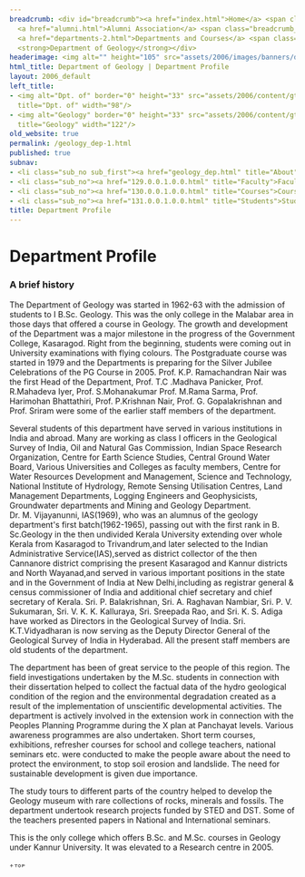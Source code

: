```yaml
---
breadcrumb: <div id="breadcrumb"><a href="index.html">Home</a> <span class="breadcrumb_spacer">&gt;</span>
  <a href="alumni.html">Alumni Association</a> <span class="breadcrumb_spacer">&gt;</span>
  <a href="departments-2.html">Departments and Courses</a> <span class="breadcrumb_spacer">&gt;</span>
  <strong>Department of Geology</strong></div>
headerimage: <img alt="" height="105" src="assets/2006/images/banners/departments.jpg" width="472"/>
html_title: Department of Geology | Department Profile
layout: 2006_default
left_title:
- <img alt="Dpt. of" border="0" height="33" src="assets/2006/content/gt/fcb6421c7c62628408190d4ca84029e5.png"
  title="Dpt. of" width="98"/>
- <img alt="Geology" border="0" height="33" src="assets/2006/content/gt/fde9df1416648edbb1d1509cd3471e82.png"
  title="Geology" width="122"/>
old_website: true
permalink: /geology_dep-1.html
published: true
subnav:
- <li class="sub_no sub_first"><a href="geology_dep.html" title="About">About</a></li>
- <li class="sub_no"><a href="129.0.0.1.0.0.html" title="Faculty">Faculty</a></li>
- <li class="sub_no"><a href="130.0.0.1.0.0.html" title="Courses">Courses</a></li>
- <li class="sub_no"><a href="131.0.0.1.0.0.html" title="Students">Students</a></li>
title: Department Profile
---
```


# Department Profile

### A brief history

The Department of Geology was started in 1962-63 with the admission of
students to I B.Sc. Geology. This was the only college in the Malabar area in
those days that offered a course in Geology. The growth and development of the
Department was a major milestone in the progress of the Government College,
Kasaragod. Right from the beginning, students were coming out in University
examinations with flying colours. The Postgraduate course was started in 1979
and the Departments is preparing for the Silver Jubilee Celebrations of the PG
Course in 2005. Prof. K.P. Ramachandran Nair was the first Head of the
Department, Prof. T.C .Madhava Panicker, Prof. R.Mahadeva Iyer, Prof.
S.Mohanakumar Prof. M.Rama Sarma, Prof. Harimohan Bhattathiri, Prof.
P.Krishnan Nair, Prof. G. Gopalakrishnan and Prof. Sriram were some of the
earlier staff members of the department.  
  
Several students of this department have served in various institutions in
India and abroad. Many are working as class I officers in the Geological
Survey of India, Oil and Natural Gas Commission, Indian Space Research
Organization, Centre for Earth Science Studies, Central Ground Water Board,
Various Universities and Colleges as faculty members, Centre for Water
Resources Development and Management, Science and Technology, National
Institute of Hydrology, Remote Sensing Utilisation Centres, Land Management
Departments, Logging Engineers and Geophysicists, Groundwater departments and
Mining and Geology Department.  
Dr. M. Vijayanunni, IAS(1969), who was an alumnus of the geology department's
first batch(1962-1965), passing out with the first rank in B. Sc.Geology in
the then undivided Kerala University extending over whole Kerala from
Kasaragod to Trivandrum,and later selected to the Indian Administrative
Service(IAS),served as district collector of the then Cannanore district
comprising the present Kasaragod and Kannur districts and North Wayanad,and
served in various important positions in the state and in the Government of
India at New Delhi,including as registrar general & census commissioner of
India and additional chief secretary and chief secretary of Kerala. Sri. P.
Balakrishnan, Sri. A. Raghavan Nambiar, Sri. P. V. Sukumaran, Sri. V. K. K.
Kalluraya, Sri. Sreepada Rao, and Sri. K. S. Adiga have worked as Directors in
the Geological Survey of India. Sri. K.T.Vidyadharan is now serving as the
Deputy Director General of the Geological Survey of India in Hyderabad. All
the present staff members are old students of the department.  
  
The department has been of great service to the people of this region. The
field investigations undertaken by the M.Sc. students in connection with their
dissertation helped to collect the factual data of the hydro geological
condition of the region and the environmental degradation created as a result
of the implementation of unscientific developmental activities. The department
is actively involved in the extension work in connection with the Peoples
Planning Programme during the X plan at Panchayat levels. Various awareness
programmes are also undertaken. Short term courses, exhibitions, refresher
courses for school and college teachers, national seminars etc. were conducted
to make the people aware about the need to protect the environment, to stop
soil erosion and landslide. The need for sustainable development is given due
importance.  
  
The study tours to different parts of the country helped to develop the
Geology museum with rare collections of rocks, minerals and fossils. The
department undertook research projects funded by STED and DST. Some of the
teachers presented papers in National and International seminars.  
  
This is the only college which offers B.Sc. and M.Sc. courses in Geology under
Kannur University. It was elevated to a Research centre in 2005.

![](assets/2006/img/article/top_link_0.gif)
